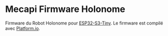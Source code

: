 # Mecapi Firmware Holonome

Firmware du Robot Holonome pour [ESP32-S3-Tiny](https://www.waveshare.com/wiki/ESP32-S3-Tiny).
Le firmware est compilé avec [Platform.io](https://platformio.org/).
